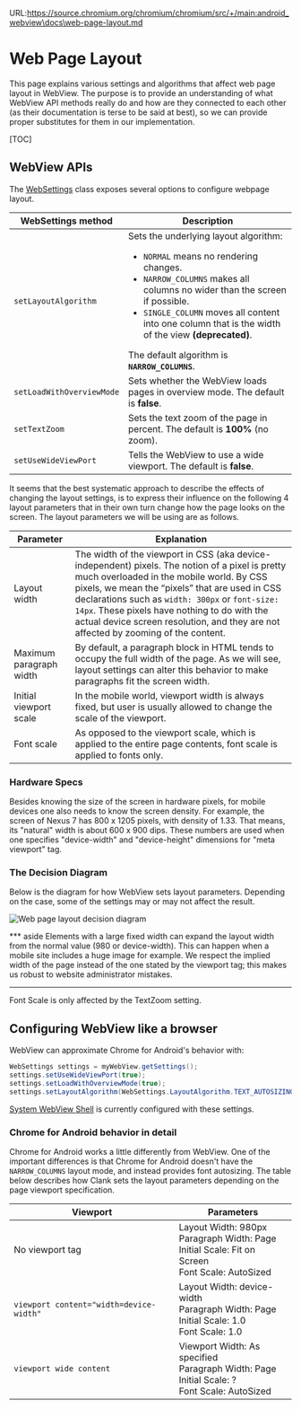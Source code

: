 URL:https://source.chromium.org/chromium/chromium/src/+/main:android_webview\docs\web-page-layout.md
# Web Page Layout

This page explains various settings and algorithms that affect web page layout
in WebView. The purpose is to provide an understanding of what WebView API
methods really do and how are they connected to each other (as their
documentation is terse to be said at best), so we can provide proper substitutes
for them in our implementation.

[TOC]

## WebView APIs

The
[WebSettings](https://developer.android.com/reference/android/webkit/WebSettings)
class exposes several options to configure webpage layout.

| WebSettings method        | Description |
| ------------------------- | ----------- |
| `setLayoutAlgorithm`      | Sets the underlying layout algorithm:<ul><li>`NORMAL` means no rendering changes.</li><li>`NARROW_COLUMNS` makes all columns no wider than the screen if possible.</li><li>`SINGLE_COLUMN` moves all content into one column that is the width of the view **(deprecated)**.</li></ul>The default algorithm is **`NARROW_COLUMNS`**. |
| `setLoadWithOverviewMode` | Sets whether the WebView loads pages in overview mode. The default is **false**. |
| `setTextZoom`             | Sets the text zoom of the page in percent. The default is **100%** (no zoom).    |
| `setUseWideViewPort`      | Tells the WebView to use a wide viewport. The default is **false**. |

It seems that the best systematic approach to describe the effects of changing
the layout settings, is to express their influence on the following 4 layout
parameters that in their own turn change how the page looks on the screen. The
layout parameters we will be using are as follows.

| Parameter | Explanation |
| --------- | ----------- |
| Layout width | The width of the viewport in CSS (aka device-independent) pixels. The notion of a pixel is pretty much overloaded in the mobile world. By CSS pixels, we mean the “pixels” that are used in CSS declarations such as `width: 300px` or `font-size: 14px`. These pixels have nothing to do with the actual device screen resolution, and they are not affected by zooming of the content. |
| Maximum paragraph width | By default, a paragraph block in HTML tends to occupy the full width of the page. As we will see, layout settings can alter this behavior to make paragraphs fit the screen width. |
| Initial viewport scale | In the mobile world, viewport width is always fixed, but user is usually allowed to change the scale of the viewport. |
| Font scale | As opposed to the viewport scale, which is applied to the entire page contents, font scale is applied to fonts only. |

### Hardware Specs

Besides knowing the size of the screen in hardware pixels, for mobile devices
one also needs to know the screen density. For example, the screen of Nexus 7
has 800 x 1205 pixels, with density of 1.33. That means, its "natural" width is
about 600 x 900 dips. These numbers are used when one specifies "device-width"
and "device-height" dimensions for "meta viewport" tag.

### The Decision Diagram

Below is the diagram for how WebView sets layout parameters. Depending on the
case, some of the settings may or may not affect the result.

![Web page layout decision diagram](images/web_page_layout_decisions.png)

<!-- diagram source:
https://docs.google.com/drawings/d/1AQDT_DBgu0Ceq_84jGdhLTELMUpmF4h292EWFHTMnkc/edit
-->

*** aside
Elements with a large fixed width can expand the layout width from the normal
value (980 or device-width). This can happen when a mobile site includes a huge
image for example. We respect the implied width of the page instead of the one
stated by the viewport tag; this makes us robust to website administrator
mistakes.
***

Font Scale is only affected by the TextZoom setting.

## Configuring WebView like a browser

WebView can approximate Chrome for Android's behavior with:

```java
WebSettings settings = myWebView.getSettings();
settings.setUseWideViewPort(true);
settings.setLoadWithOverviewMode(true);
settings.setLayoutAlgorithm(WebSettings.LayoutAlgorithm.TEXT_AUTOSIZING);
```

[System WebView Shell](webview-shell.md) is currently configured with these
settings.

### Chrome for Android behavior in detail

Chrome for Android works a little differently from WebView. One of the important
differences is that Chrome for Android doesn't have the `NARROW_COLUMNS` layout
mode, and instead provides font autosizing. The table below describes how Clank
sets the layout parameters depending on the page viewport specification.

| Viewport | Parameters |
| -------- | ---------- |
| No viewport tag | Layout Width: 980px<br>Paragraph Width: Page<br>Initial Scale: Fit on Screen<br>Font Scale: AutoSized |
| `viewport content="width=device-width"`  | Layout Width: device-width<br>Paragraph Width: Page<br>Initial Scale: 1.0<br>Font Scale: 1.0 |
| `viewport wide content` | Viewport Width: As specified<br>Paragraph Width: Page<br>Initial Scale: ?<br>Font Scale: AutoSized |
